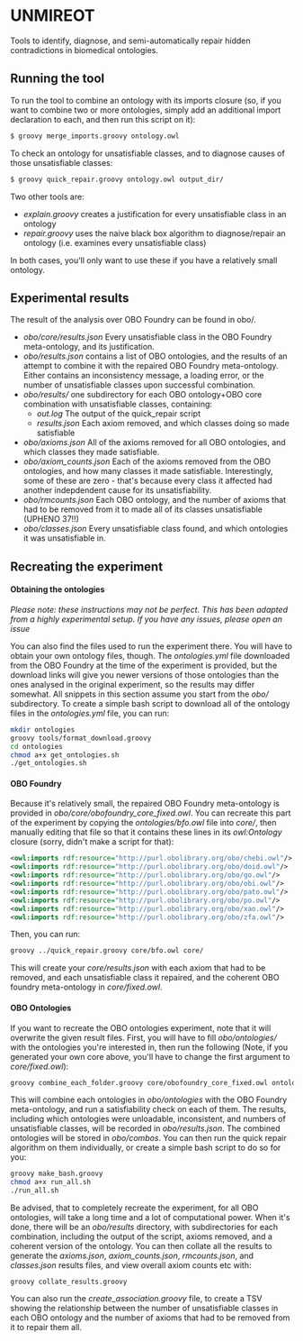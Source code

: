 # UNMIREOT

Tools to identify, diagnose, and semi-automatically repair hidden contradictions in biomedical ontologies.

## Running the tool

To run the tool to combine an ontology with its imports closure (so, if you want to combine two or more ontologies, simply add an additional import declaration to each, and then run this script on it):

```bash
$ groovy merge_imports.groovy ontology.owl
```

To check an ontology for unsatisfiable classes, and to diagnose causes of those unsatisfiable classes:

```bash
$ groovy quick_repair.groovy ontology.owl output_dir/
```

Two other tools are:

* *explain.groovy* creates a justification for every unsatisfiable class in an ontology
* *repair.groovy* uses the naive black box algorithm to diagnose/repair an ontology (i.e. examines every unsatisfiable class)

In both cases, you'll only want to use these if you have a relatively small ontology.

## Experimental results

The result of the analysis over OBO Foundry can be found in obo/.

* *obo/core/results.json* Every unsatisfiable class in the OBO Foundry meta-ontology, and its justification.
* *obo/results.json* contains a list of OBO ontologies, and the results of an attempt to combine it with the repaired OBO Foundry meta-ontology. Either contains an inconsistency message, a loading error, or the number of unsatisfiable classes upon successful combination.
* *obo/results/* one subdirectory for each OBO ontology+OBO core combination with unsatisfiable classes, containing:
  * *out.log* The output of the quick_repair script
  * *results.json* Each axiom removed, and which classes doing so made satisfiable
* *obo/axioms.json* All of the axioms removed for all OBO ontologies, and which classes they made satisfiable.
* *obo/axiom_counts.json* Each of the axioms removed from the OBO ontologies, and how many classes it made satisfiable. Interestingly, some of these are zero - that's because every class it affected had another indepdendent cause for its unsatisfiability.
* *obo/rmcounts.json* Each OBO ontology, and the number of axioms that had to be removed from it to made all of its classes unsatisfiable (UPHENO 37!!)
* *obo/classes.json* Every unsatisfiable class found, and which ontologies it was unsatisfiable in.

## Recreating the experiment

#### Obtaining the ontologies

*Please note: these instructions may not be perfect. This has been adapted from a highly experimental setup. If you have any issues, please open an issue*

You can also find the files used to run the experiment there. You will have to obtain your own ontology files, though. The *ontologies.yml* file downloaded from the OBO Foundry at the time of the experiment is provided, but the download links will give you newer versions of those ontologies than the ones analysed in the original experiment, so the results may differ somewhat. All snippets in this section assume you start from the *obo/* subdirectory. To create a simple bash script to download all of the ontology files in the *ontologies.yml* file, you can run:

```bash
mkdir ontologies
groovy tools/format_download.groovy
cd ontologies
chmod a+x get_ontologies.sh
./get_ontologies.sh
```

#### OBO Foundry

Because it's relatively small, the repaired OBO Foundry meta-ontology is provided in *obo/core/obofoundry_core_fixed.owl*. You can recreate this part of the experiment by copying the *ontologies/bfo.owl* file into *core/*, then manually editing that file so that it contains these lines in its *owl:Ontology* closure (sorry, didn't make a script for that):

```xml
<owl:imports rdf:resource="http://purl.obolibrary.org/obo/chebi.owl"/>
<owl:imports rdf:resource="http://purl.obolibrary.org/obo/doid.owl"/>
<owl:imports rdf:resource="http://purl.obolibrary.org/obo/go.owl"/>
<owl:imports rdf:resource="http://purl.obolibrary.org/obo/obi.owl"/>
<owl:imports rdf:resource="http://purl.obolibrary.org/obo/pato.owl"/>
<owl:imports rdf:resource="http://purl.obolibrary.org/obo/po.owl"/>
<owl:imports rdf:resource="http://purl.obolibrary.org/obo/xao.owl"/>
<owl:imports rdf:resource="http://purl.obolibrary.org/obo/zfa.owl"/>
```

Then, you can run:

```bash
groovy ../quick_repair.groovy core/bfo.owl core/
```

This will create your *core/results.json* with each axiom that had to be removed, and each unsatisfiable class it repaired, and the coherent OBO foundry meta-ontology in *core/fixed.owl*.

#### OBO Ontologies

If you want to recreate the OBO ontologies experiment, note that it will overwrite the given result files. First, you will have to fill *obo/ontologies/* with the ontologies you're interested in, then run the following (Note, if you generated your own core above, you'll have to change the first argument to *core/fixed.owl*):

```bash
groovy combine_each_folder.groovy core/obofoundry_core_fixed.owl ontologies/
```

This will combine each ontologies in *obo/ontologies* with the OBO Foundry meta-ontology, and run a satisfiability check on each of them. The results, including which ontologies were unloadable, inconsistent, and numbers of unsatisfiable classes, will be recorded in *obo/results.json*. The combined ontologies will be stored in *obo/combos*. You can then run the quick repair algorithm on them individually, or create a simple bash script to do so for you:

```bash
groovy make_bash.groovy
chmod a+x run_all.sh
./run_all.sh
```

Be advised, that to completely recreate the experiment, for all OBO ontologies, will take a long time and a lot of computational power. When it's done, there will be an *obo/results* directory, with subdirectories for each combination, including the output of the script, axioms removed, and a coherent version of the ontology. You can then collate all the results to generate the *axioms.json*, *axiom_counts.json*, *rmcounts.json*, and *classes.json* results files, and view overall axiom counts etc with:

```
groovy collate_results.groovy
```

You can also run the *create_association.groovy* file, to create a TSV showing the relationship between the number of unsatisfiable classes in each OBO ontology and the number of axioms that had to be removed from it to repair them all.
